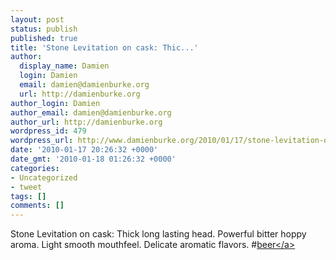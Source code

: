```yaml
---
layout: post
status: publish
published: true
title: 'Stone Levitation on cask: Thic...'
author:
  display_name: Damien
  login: Damien
  email: damien@damienburke.org
  url: http://damienburke.org
author_login: Damien
author_email: damien@damienburke.org
author_url: http://damienburke.org
wordpress_id: 479
wordpress_url: http://www.damienburke.org/2010/01/17/stone-levitation-on-cask-thic/
date: '2010-01-17 20:26:32 +0000'
date_gmt: '2010-01-18 01:26:32 +0000'
categories:
- Uncategorized
- tweet
tags: []
comments: []
---
```

<p>Stone Levitation on cask: Thick long lasting head. Powerful bitter hoppy aroma. Light smooth mouthfeel. Delicate aromatic flavors. #<a href="http:&#47;&#47;search.twitter.com&#47;search?q=%23beer" class="aktt_hashtag">beer<&#47;a></p>
